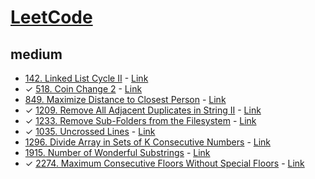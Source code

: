 # [LeetCode](https://leetcode.com/)
## medium
- [142. Linked List Cycle II](./src/leetCode/0142.js) - [Link](https://leetcode.com/problems/linked-list-cycle-ii/)
- &check; [518. Coin Change 2](./src/leetCode/0518.js) - [Link](https://leetcode.com/problems/coin-change-2/)
- [849. Maximize Distance to Closest Person](./src/leetCode/0849.js) - [Link](https://leetcode.com/problems/maximize-distance-to-closest-person/)
- &check; [1209. Remove All Adjacent Duplicates in String II](./src/leetCode/1209.js) - [Link](https://leetcode.com/problems/remove-all-adjacent-duplicates-in-string-ii/)
- &check; [1233. Remove Sub-Folders from the Filesystem](./src/leetCode/1233.js) - [Link](https://leetcode.com/problems/remove-sub-folders-from-the-filesystem/)
- &check; [1035. Uncrossed Lines](./src/leetCode/1035.js) - [Link](https://leetcode.com/problems/uncrossed-lines/)
- [1296. Divide Array in Sets of K Consecutive Numbers](./src/leetCode/1296.js) - [Link](https://leetcode.com/problems/divide-array-in-sets-of-k-consecutive-numbers/)
- [1915. Number of Wonderful Substrings](./src/leetCode/1915.js) - [Link](https://leetcode.com/problems/number-of-wonderful-substrings/)
- &check; [2274. Maximum Consecutive Floors Without Special Floors](./src/leetCode/2274.js) - [Link](https://leetcode.com/problems/maximum-consecutive-floors-without-special-floors/)
